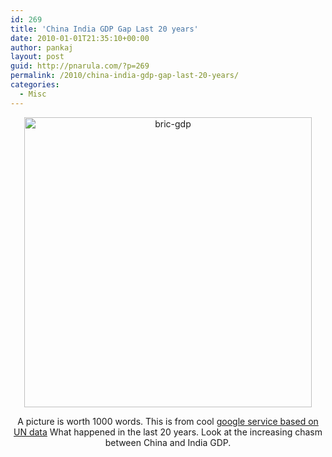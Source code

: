 ```yaml
---
id: 269
title: 'China India GDP Gap Last 20 years'
date: 2010-01-01T21:35:10+00:00
author: pankaj
layout: post
guid: http://pnarula.com/?p=269
permalink: /2010/china-india-gdp-gap-last-20-years/
categories:
  - Misc
---
```

<p style="text-align: center;">
  <img class="size-full wp-image-270 aligncenter" title="bric-gdp" src="http://pankajnarula.webfactional.com/wp-content/uploads/2010/01/bric-gdp.jpg" alt="bric-gdp" width="460" height="464" />
</p>

<p style="text-align: center;">
  A picture is worth 1000 words. This is from cool <a href="http://www.google.com/publicdata?ds=wb-wdi&met=ny_gdp_mktp_cd&idim=country:USA&q=gdp#met=ny_gdp_mktp_cd&idim=country:IND:CHN:BRA:RUS" onclick="_gaq.push(['_trackEvent', 'outbound-article', 'http://www.google.com/publicdata?ds=wb-wdi&met=ny_gdp_mktp_cd&idim=country:USA&q=gdp#met=ny_gdp_mktp_cd&idim=country:IND:CHN:BRA:RUS', 'google service based on UN data']);"  target="_blank">google service based on UN data</a> What happened in the last 20 years. Look at the increasing chasm between China and India GDP.
</p>